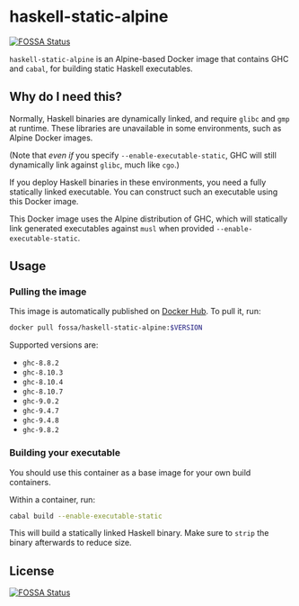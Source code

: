 # haskell-static-alpine
[![FOSSA Status](https://app.fossa.com/api/projects/git%2Bgithub.com%2Ffossas%2Fhaskell-static-alpine.svg?type=shield)](https://app.fossa.com/projects/git%2Bgithub.com%2Ffossas%2Fhaskell-static-alpine?ref=badge_shield)


`haskell-static-alpine` is an Alpine-based Docker image that contains GHC and `cabal`, for building static Haskell executables.

## Why do I need this?

Normally, Haskell binaries are dynamically linked, and require `glibc` and `gmp` at runtime. These libraries are unavailable in some environments, such as Alpine Docker images.

(Note that _even if_ you specify `--enable-executable-static`, GHC will still dynamically link against `glibc`, much like `cgo`.)

If you deploy Haskell binaries in these environments, you need a fully statically linked executable. You can construct such an executable using this Docker image.

This Docker image uses the Alpine distribution of GHC, which will statically link generated executables against `musl` when provided `--enable-executable-static`.

## Usage

### Pulling the image

This image is automatically published on [Docker Hub](https://hub.docker.com/r/fossa/haskell-static-alpine). To pull it, run:

```sh
docker pull fossa/haskell-static-alpine:$VERSION
```

Supported versions are:

- `ghc-8.8.2`
- `ghc-8.10.3`
- `ghc-8.10.4`
- `ghc-8.10.7`
- `ghc-9.0.2`
- `ghc-9.4.7`
- `ghc-9.4.8`
- `ghc-9.8.2`

### Building your executable

You should use this container as a base image for your own build containers.

Within a container, run:

```sh
cabal build --enable-executable-static
```

This will build a statically linked Haskell binary. Make sure to `strip` the binary afterwards to reduce size.


## License
[![FOSSA Status](https://app.fossa.com/api/projects/git%2Bgithub.com%2Ffossas%2Fhaskell-static-alpine.svg?type=large)](https://app.fossa.com/projects/git%2Bgithub.com%2Ffossas%2Fhaskell-static-alpine?ref=badge_large)
